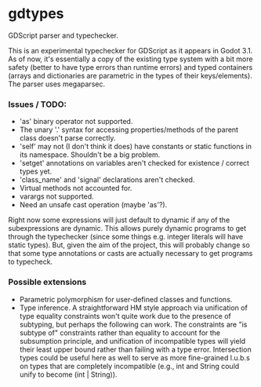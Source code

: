 # gdtypes
GDScript parser and typechecker.

This is an experimental typechecker for GDScript as it appears in
Godot 3.1. As of now, it's essentially a copy of the existing type
system with a bit more safety (better to have type errors than runtime
errors) and typed containers (arrays and dictionaries are parametric
in the types of their keys/elements). The parser uses megaparsec.

### Issues / TODO:
* 'as' binary operator not supported.
* The unary '.' syntax for accessing properties/methods of the parent
  class doesn't parse correctly.
* 'self' may not (I don't think it does) have constants or static
  functions in its namespace. Shouldn't be a big problem.
* 'setget' annotations on variables aren't checked for existence /
  correct types yet.
* 'class_name' and 'signal' declarations aren't checked.
* Virtual methods not accounted for.
* varargs not supported.
* Need an unsafe cast operation (maybe 'as'?).

Right now some expressions will just default to dynamic if any of the
subexpressions are dynamic. This allows purely dynamic programs to get
through the typechecker (since some things e.g. integer literals will
have static types). But, given the aim of the project, this will
probably change so that some type annotations or casts are actually
necessary to get programs to typecheck.

### Possible extensions
* Parametric polymorphism for user-defined classes and functions.
* Type inference. A straightforward HM style approach via unification
  of type equality constraints won't quite work due to the presence of
  subtyping, but perhaps the following can work. The
  constraints are "is subtype of"
  constraints rather than equality to account for the subsumption
  principle, and unification of incompatible types will yield their
  least upper bound rather than failing with a type
  error. Intersection types could be useful here as well to serve as
  more fine-grained l.u.b.s on types that are completely incompatible
  (e.g., int and String could unify to become (int | String)).
